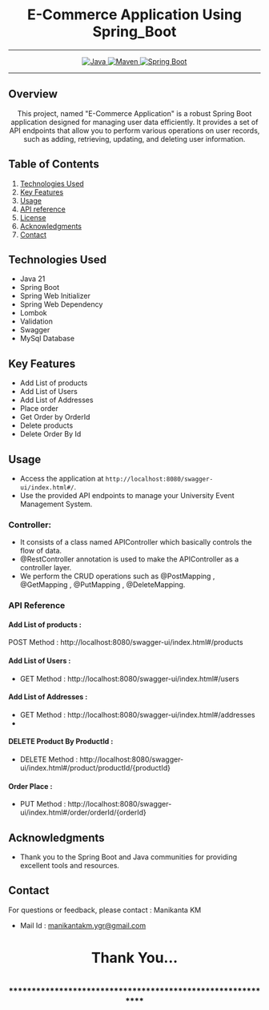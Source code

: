 
# <h1 align = "center"> E-Commerce Application Using Spring_Boot </h1>
___ 
<p align="center">
<a href="Java url">
    <img alt="Java" src="https://img.shields.io/badge/Java->=8-darkblue.svg" />
</a>
<a href="Maven url" >
    <img alt="Maven" src="https://img.shields.io/badge/maven-3.1.3-brightgreen.svg" />
</a>
<a href="Spring Boot url" >
    <img alt="Spring Boot" src="https://img.shields.io/badge/Spring Boot-3.0.6-brightgreen.svg" />
</a>
</p>

---

<p align="left">

<!-- Project Description -->
## Overview
<p align="center">This project, named "E-Commerce Application" is a robust Spring Boot application designed for managing user data efficiently. It provides a set of API endpoints that allow you to perform various operations on user records, such as adding, retrieving, updating, and deleting user information. 
</p>

<!-- Table of Contents -->
## Table of Contents
1. [Technologies Used](#technologies-used)
2. [Key Features](#key-features)
3. [Usage](#usage)
4. [API reference](#api-reference)
5. [License](#license)
6. [Acknowledgments](#acknowledgments)
7. [Contact](#contact)

<!-- Technologies Used -->
## Technologies Used
- Java 21
- Spring Boot
- Spring Web Initializer
- Spring Web Dependency
- Lombok
- Validation
- Swagger
- MySql Database


<!-- Key Features -->
## Key Features
- Add List of products
- Add List of Users
- Add List of Addresses
- Place order
- Get Order by OrderId
- Delete  products
- Delete Order By Id

<!-- Usage -->
## Usage
- Access the application at `http://localhost:8080/swagger-ui/index.html#/`.
- Use the provided API endpoints to manage your University Event Management System.

### Controller:
- It consists of a class named APIController which basically controls the flow of data.
- @RestController annotation is used to make the APIController as a controller layer.
- We perform the CRUD operations such as @PostMapping , @GetMapping , @PutMapping , @DeleteMapping.

### API Reference

#### Add List of products :
POST Method :  http://localhost:8080/swagger-ui/index.html#/products


#### Add List of Users  :
 - GET Method : http://localhost:8080/swagger-ui/index.html#/users

 #### Add List of Addresses :
 - GET Method :  http://localhost:8080/swagger-ui/index.html#/addresses
 - 
 #### DELETE Product By ProductId :
 - DELETE Method :   http://localhost:8080/swagger-ui/index.html#/product/productId/{productId}

  #### Order Place :
 - PUT Method :   http://localhost:8080/swagger-ui/index.html#/order/orderId/{orderId}




 <!-- Acknowledgments -->
## Acknowledgments
- Thank you to the Spring Boot and Java communities for providing excellent tools and resources.

<!-- Contact -->
## Contact
For questions or feedback, please contact : Manikanta KM
- Mail Id : manikantakm.ygr@gmail.com

<h1 align="center">Thank You...<h1>
<h3 align = "center"> ***********************************************************<h3>
